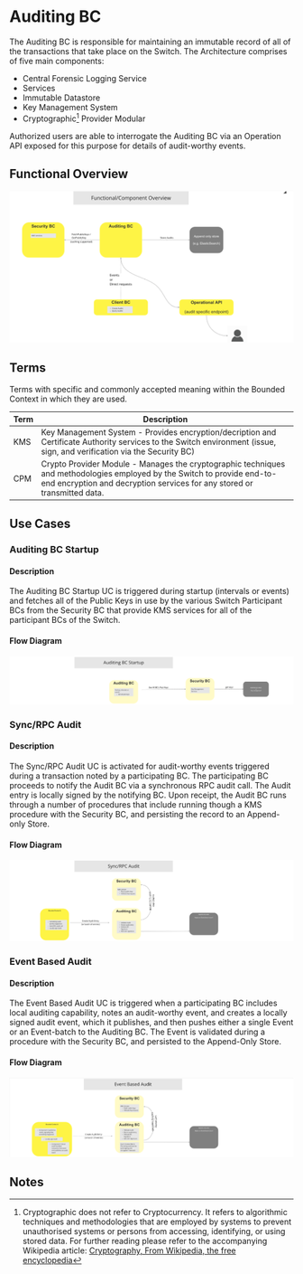 # Auditing BC

The Auditing BC is responsible for maintaining an immutable record of all of the transactions that take place on the Switch.  The Architecture comprises of five main components:

* Central Forensic Logging Service
* Services
* Immutable Datastore
* Key Management System
* Cryptographic[^1] Provider Modular

Authorized users are able to interrogate the Auditing BC via an Operation API exposed for this purpose for details of audit-worthy events.

## Functional Overview

![Use Case - Auditing System Functional Overview](assets/ML2RA_FunctionalOverview_09282021.png)
>

## Terms

Terms with specific and commonly accepted meaning within the Bounded Context in which they are used.

| Term | Description |
|---|---|
| KMS | Key Management System - Provides encryption/decription and Certificate Authority services to the Switch environment (issue, sign, and verification via the Security BC)  |
| CPM | Crypto Provider Module - Manages the cryptographic techniques and methodologies employed by the Switch to provide end-to-end encryption and decryption services for any stored or transmitted data. |

## Use Cases

### Auditing BC Startup

#### Description

The Auditing BC Startup UC is triggered during startup (intervals or events) and fetches all of the Public Keys in use by the various Switch Participant BCs from the Security BC that provide KMS services for all of the participant BCs of the Switch.

#### Flow Diagram

![Use Case - Auditing BC Startup](assets/ML2RA_Audit_bcStartup_20210920.png)
>

### Sync/RPC Audit

#### Description

The Sync/RPC Audit UC is activated for audit-worthy events triggered during a transaction noted by a participating BC.  The participating BC proceeds to notify the Audit BC via a synchronous RPC audit call.  The Audit entry is locally signed by the notifying BC.  Upon receipt, the Audit BC runs through a number of procedures that include running though a KMS procedure with the Security BC, and persisting the record to an Append-only Store.

#### Flow Diagram

![Use Case - Sync/RPC Audit](assets/ML2RA_Audit_syncRpcAudit_20210920.png)
>

### Event Based Audit

#### Description

The Event Based Audit UC is triggered when a participating BC includes local auditing capability, notes an audit-worthy event, and creates a locally signed audit event, which it publishes, and then pushes either a single Event or an Event-batch to the Auditing BC.  The Event is validated during a procedure with the Security BC, and persisted to the Append-Only Store.

#### Flow Diagram

![Use Case - Event Based Audit](assets/ML2RA_Audit_eventBasedAudit_20210920.png)
>

<!-- Footnotes themselves at the bottom. -->
## Notes

[^1]: Cryptographic does not refer to Cryptocurrency.  It refers to algorithmic techniques and methodologies that are employed by systems to prevent unauthorised systems or persons from accessing, identifying, or using stored data. For further reading please refer to the accompanying Wikipedia article: [Cryptography, From Wikipedia, the free encyclopedia](https://en.wikipedia.org/wiki/Cryptography)

[^2]: Common Interfaces: [Mojaloop Common Interface List](../../refarch/commonInterfaces.md)

